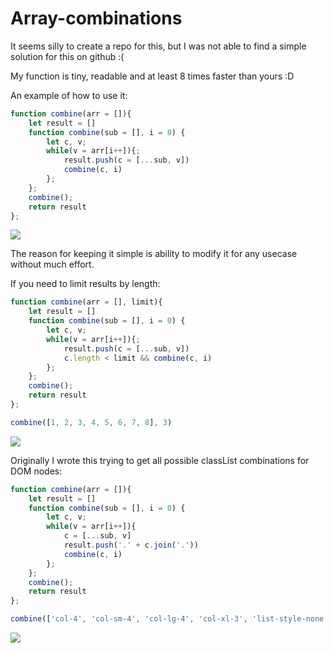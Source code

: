 # Array-combinations

It seems silly to create a repo for this, but I was not able to find a simple solution for this on github :(

My function is tiny, readable and at least 8 times faster than yours :D


An example of how to use it:
```javascript
function combine(arr = []){
	let result = []
	function combine(sub = [], i = 0) {
		let c, v;
		while(v = arr[i++]){;
			result.push(c = [...sub, v])
			combine(c, i)
		};
	}; 
	combine();
	return result
};
```
![](https://i.imgur.com/m4YC0Ow.png)

The reason for keeping it simple is ability to modify it for any usecase without much effort.

If you need to limit results by length:
```javascript
function combine(arr = [], limit){
	let result = []
	function combine(sub = [], i = 0) {
		let c, v;
		while(v = arr[i++]){;
			result.push(c = [...sub, v])
			c.length < limit && combine(c, i)
		};
	}; 
	combine();
	return result
};

combine([1, 2, 3, 4, 5, 6, 7, 8], 3)
```
![](https://i.imgur.com/462etkQ.png)

Originally I wrote this trying to get all possible classList combinations for DOM nodes:
```javascript
function combine(arr = []){
	let result = []
	function combine(sub = [], i = 0) {
		let c, v;
		while(v = arr[i++]){
			c = [...sub, v]
			result.push('.' + c.join('.'))
			combine(c, i)
		};
	}; 
	combine();
	return result
};

combine(['col-4', 'col-sm-4', 'col-lg-4', 'col-xl-3', 'list-style-none', 'f6', 'color-fg-muted', 'pl-lg-4'])
```
![](https://i.imgur.com/V0DAqJ6.png)
